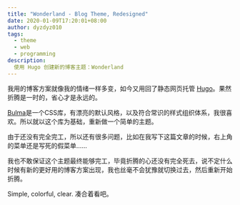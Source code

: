 ```yaml
---
title: "Wonderland - Blog Theme, Redesigned"
date: 2020-01-09T17:20:01+08:00
author: dyzdyz010
tags:
  - theme
  - web
  - programming
description:
  使用 Hugo 创建新的博客主题：Wonderland
---
```


我用的博客方案就像我的情绪一样多变，如今又用回了静态网页托管 [Hugo](https://gohugo.io)。果然折腾是一时的，省心才是永远的。

[Bulma](https://bulma.io)是一个CSS库，有漂亮的默认风格，以及符合常识的样式组织体系，我很喜欢。所以就以这个库为基础，重新做一个简单的主题。

由于还没有完全完工，所以还有很多问题，比如在我写下这篇文章的时候，右上角的菜单还是写死的假菜单……

我也不敢保证这个主题最终能够完工，毕竟折腾的心还没有完全死去，说不定什么时候有新的更好用的博客方案出现，我也丝毫不会犹豫就切换过去，然后重新开始折腾。

Simple, colorful, clear. 凑合着看吧。
